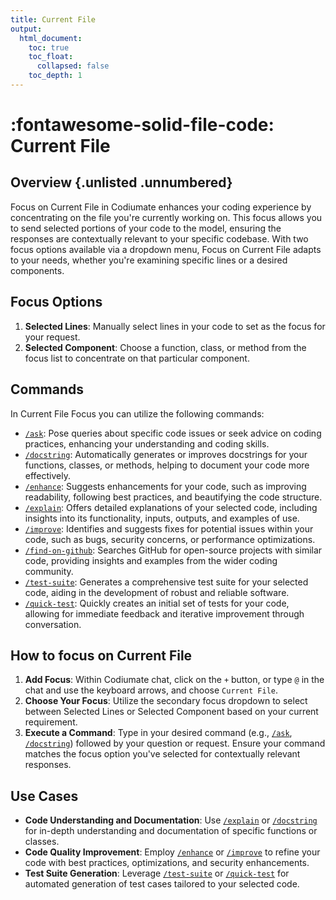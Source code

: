 ```yaml
---
title: Current File
output:
  html_document:
    toc: true
    toc_float:
      collapsed: false
    toc_depth: 1
---
```

<style>
.md-sidebar--secondary .md-nav__list .md-nav__list {display: none}
</style>

# :fontawesome-solid-file-code: Current File

## Overview {.unlisted .unnumbered}

Focus on Current File in Codiumate enhances your coding experience by concentrating on the file you're currently working on. This focus allows you to send selected portions of your code to the model, ensuring the responses are contextually relevant to your specific codebase. With two focus options available via a dropdown menu, Focus on Current File adapts to your needs, whether you're examining specific lines or a desired components.

## Focus Options

1. **Selected Lines**: Manually select lines in your code to set as the focus for your request.
2. **Selected Component**: Choose a function, class, or method from the focus list to concentrate on that particular component.

## Commands

In Current File Focus you can utilize the following commands:

- [`/ask`](../commands/ask.md): Pose queries about specific code issues or seek advice on coding practices, enhancing your understanding and coding skills.
- [`/docstring`](../commands/docstring.md): Automatically generates or improves docstrings for your functions, classes, or methods, helping to document your code more effectively.
- [`/enhance`](../commands/enhance.md): Suggests enhancements for your code, such as improving readability, following best practices, and beautifying the code structure.
- [`/explain`](../commands/explain.md): Offers detailed explanations of your selected code, including insights into its functionality, inputs, outputs, and examples of use.
- [`/improve`](../commands/improve.md): Identifies and suggests fixes for potential issues within your code, such as bugs, security concerns, or performance optimizations.
- [`/find-on-github`](../commands/find-on-github.md): Searches GitHub for open-source projects with similar code, providing insights and examples from the wider coding community.
- [`/test-suite`](../commands/test-suite.md): Generates a comprehensive test suite for your selected code, aiding in the development of robust and reliable software.
- [`/quick-test`](../commands/quick-test.md): Quickly creates an initial set of tests for your code, allowing for immediate feedback and iterative improvement through conversation.

## How to focus on Current File

1. **Add Focus**: Within Codiumate chat, click on the `+` button, or type `@` in the chat and use the keyboard arrows, and choose `Current File`.
2. **Choose Your Focus**: Utilize the secondary focus dropdown to select between Selected Lines or Selected Component based on your current requirement.
3. **Execute a Command**: Type in your desired command (e.g., [`/ask`](../commands/ask.md), [`/docstring`](../commands/docstring.md)) followed by your question or request. Ensure your command matches the focus option you've selected for contextually relevant responses.

## Use Cases

- **Code Understanding and Documentation**: Use [`/explain`](../commands/explain.md) or [`/docstring`](../commands/docstring.md) for in-depth understanding and documentation of specific functions or classes.
- **Code Quality Improvement**: Employ [`/enhance`](../commands/enhance.md) or [`/improve`](../commands/improve.md) to refine your code with best practices, optimizations, and security enhancements.
- **Test Suite Generation**: Leverage [`/test-suite`](../commands/test-suite.md) or [`/quick-test`](../commands/quick-test.md) for automated generation of test cases tailored to your selected code.
